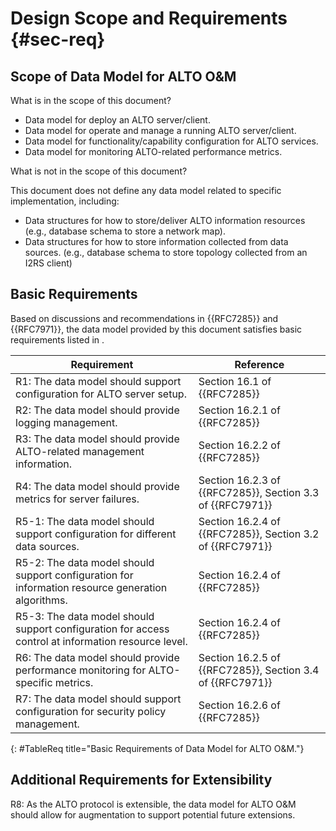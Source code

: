 # Design Scope and Requirements {#sec-req}

## Scope of Data Model for ALTO O&M

What is in the scope of this document?

- Data model for deploy an ALTO server/client.
- Data model for operate and manage a running ALTO server/client.
- Data model for functionality/capability configuration for ALTO services.
- Data model for monitoring ALTO-related performance metrics.

What is not in the scope of this document?

This document does not define any data model related to specific
implementation, including:

- Data structures for how to store/deliver ALTO information resources (e.g.,
  database schema to store a network map).
- Data structures for how to store information collected from data sources.
  (e.g., database schema to store topology collected from an I2RS client)

## Basic Requirements

Based on discussions and recommendations in {{RFC7285}} and {{RFC7971}}, the
data model provided by this document satisfies basic requirements listed in
[](#TableReq).

| Requirement                                                                                         | Reference                                                 |
| --------------------------------------------------------------------------                          | --------------------------------------------------------- |
| R1: The data model should support configuration for ALTO server setup.                              | Section 16.1 of {{RFC7285}}                               |
| R2: The data model should provide logging management.                                               | Section 16.2.1 of {{RFC7285}}                             |
| R3: The data model should provide ALTO-related management information.                              | Section 16.2.2 of {{RFC7285}}                             |
| R4: The data model should provide metrics for server failures.                                      | Section 16.2.3 of {{RFC7285}}, Section 3.3 of {{RFC7971}} |
| R5-1: The data model should support configuration for different data sources.                       | Section 16.2.4 of {{RFC7285}}, Section 3.2 of {{RFC7971}} |
| R5-2: The data model should support configuration for information resource generation algorithms.   | Section 16.2.4 of {{RFC7285}}                             |
| R5-3: The data model should support configuration for access control at information resource level. | Section 16.2.4 of {{RFC7285}}                             |
| R6: The data model should provide performance monitoring for ALTO-specific metrics.                 | Section 16.2.5 of {{RFC7285}}, Section 3.4 of {{RFC7971}} |
| R7: The data model should support configuration for security policy management.                     | Section 16.2.6 of {{RFC7285}}                             |
{: #TableReq title="Basic Requirements of Data Model for ALTO O&M."}

## Additional Requirements for Extensibility

R8: As the ALTO protocol is extensible, the data model for ALTO O&M should
allow for augmentation to support potential future extensions.

<!--
To satisfy all the basic requirements and consider the potential requirements
for future extensions, this document focuses on the design objectives for the
YANG data model as follows:

- The data model should support configuration for ALTO server setup (e.g.,
  caching policy at information resource level, metadata for server discovery).
- The data model should provide configurable data model for administrators to
  create, update and remove ALTO information resources.
    - The data model should support different types of data source
      provisioning.
    - The data model should allow developers to augment new APIs for ALTO
      information resource generation algorithms.
    - The data model should be extensible for new ALTO information resources.
- The data model should collect statistics information of the
  requests/responses for each ALTO information resource.
- The data model should support security policy configuration at the
  information resource level.
-->


<!--
- The data model should provide intent-based interfaces for administrators to
  create, update and remove ALTO information resources.
  - The data model should be extensible for new ALTO information resources.
  - The data model should allow developers to augment new APIs for ALTO
    information resource generation.
- The data model should support configuration for ALTO server discovery.
- The data model should support access control at the information resource level.
- The data model should collect statistics information of the requests to each
  ALTO information resource.
-->

<!--
NOTE: The data model supporting configuration for the ALTO client and the
communication between the administrated ALTO server and other ALTO servers will
be considered in a future version of the document.
-->

<!-- End of sections -->
